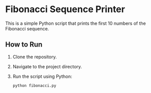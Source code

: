 # Fibonacci Sequence Printer

This is a simple Python script that prints the first 10 numbers of the Fibonacci sequence.

## How to Run

1. Clone the repository.
2. Navigate to the project directory.
3. Run the script using Python:

   ```bash
   python fibonacci.py
